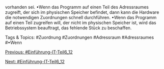 vorhanden sei. 
•Wenn das Programm auf einen Teil des Adressraumes zugreift, der sich im physischen Speicher 
befindet, dann kann die Hardware die notwendigen Zuordnungen schnell durchführen. 
•Wenn das Programm auf einen Teil zugreifen will, der nicht im physischen Speicher ist, wird das 
Betriebssystem beauftragt, das fehlende Stück zu beschaffen. 

   Tags & Topics:
   #Zuordnung
   #Zuordnungen
   #Adressraum
   #Adressraumes
   #•Wenn

[Previous: #Einführung-IT-Teil6_12](Einführung-IT-Teil6_12.md)

[Next: #Einführung-IT-Teil6_12](Einführung-IT-Teil6_12.md)